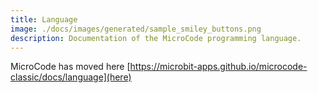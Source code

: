 ```yaml
---
title: Language
image: ./docs/images/generated/sample_smiley_buttons.png
description: Documentation of the MicroCode programming language.
---
```


MicroCode has moved here [https://microbit-apps.github.io/microcode-classic/docs/language](here)